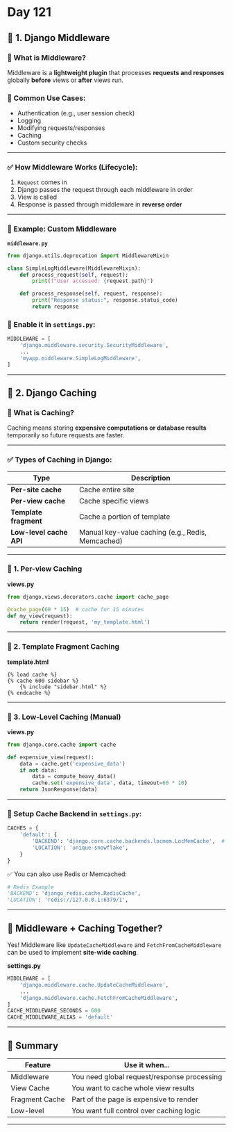 # Day 121

## 🧩 1. Django Middleware

### 🔹 What is Middleware?

Middleware is a **lightweight plugin** that processes **requests and responses** globally **before** views or **after** views run.

### 🔧 Common Use Cases:

* Authentication (e.g., user session check)
* Logging
* Modifying requests/responses
* Caching
* Custom security checks

---

### ✅ How Middleware Works (Lifecycle):

1. `Request` comes in
2. Django passes the request through each middleware in order
3. View is called
4. Response is passed through middleware in **reverse order**

---

### 🔨 Example: Custom Middleware

**`middleware.py`**

```python
from django.utils.deprecation import MiddlewareMixin

class SimpleLogMiddleware(MiddlewareMixin):
    def process_request(self, request):
        print(f"User accessed: {request.path}")

    def process_response(self, request, response):
        print("Response status:", response.status_code)
        return response
```

### 🔗 Enable it in `settings.py`:

```python
MIDDLEWARE = [
    'django.middleware.security.SecurityMiddleware',
    ...
    'myapp.middleware.SimpleLogMiddleware',
]
```

---

## 🚀 2. Django Caching

### 🔹 What is Caching?

Caching means storing **expensive computations or database results** temporarily so future requests are faster.

---

### ✅ Types of Caching in Django:

| Type                    | Description                                       |
| ----------------------- | ------------------------------------------------- |
| **Per-site cache**      | Cache entire site                                 |
| **Per-view cache**      | Cache specific views                              |
| **Template fragment**   | Cache a portion of template                       |
| **Low-level cache API** | Manual key-value caching (e.g., Redis, Memcached) |

---

### 🔧 1. Per-view Caching

**views.py**

```python
from django.views.decorators.cache import cache_page

@cache_page(60 * 15)  # cache for 15 minutes
def my_view(request):
    return render(request, 'my_template.html')
```

---

### 🔧 2. Template Fragment Caching

**template.html**

```django
{% load cache %}
{% cache 600 sidebar %}
    {% include "sidebar.html" %}
{% endcache %}
```

---

### 🔧 3. Low-Level Caching (Manual)

**views.py**

```python
from django.core.cache import cache

def expensive_view(request):
    data = cache.get('expensive_data')
    if not data:
        data = compute_heavy_data()
        cache.set('expensive_data', data, timeout=60 * 10)
    return JsonResponse(data)
```

---

### 🔧 Setup Cache Backend in `settings.py`:

```python
CACHES = {
    'default': {
        'BACKEND': 'django.core.cache.backends.locmem.LocMemCache',  # For testing
        'LOCATION': 'unique-snowflake',
    }
}
```

✅ You can also use Redis or Memcached:

```python
# Redis Example
'BACKEND': 'django_redis.cache.RedisCache',
'LOCATION': 'redis://127.0.0.1:6379/1',
```

---

## 🔁 Middleware + Caching Together?

Yes! Middleware like `UpdateCacheMiddleware` and `FetchFromCacheMiddleware` can be used to implement **site-wide caching**.

**settings.py**

```python
MIDDLEWARE = [
    'django.middleware.cache.UpdateCacheMiddleware',
    ...
    'django.middleware.cache.FetchFromCacheMiddleware',
]
CACHE_MIDDLEWARE_SECONDS = 600
CACHE_MIDDLEWARE_ALIAS = 'default'
```

---

## 🧠 Summary

| Feature        | Use it when...                              |
| -------------- | ------------------------------------------- |
| Middleware     | You need global request/response processing |
| View Cache     | You want to cache whole view results        |
| Fragment Cache | Part of the page is expensive to render     |
| Low-level      | You want full control over caching logic    |

---
